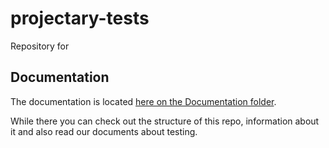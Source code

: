 # projectary-tests
Repository for

## Documentation

The documentation is located [here on the Documentation folder](Documentation/index.md).

While there you can check out the structure of this repo, information about it and also read our documents about testing.
